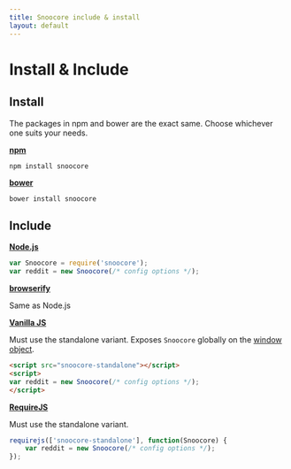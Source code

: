 ```yaml
---
title: Snoocore include & install
layout: default
---
```


# Install & Include

## Install

The packages in npm and bower are the exact same. Choose whichever one suits your needs.

**[npm](https://www.npmjs.org/)**

```
npm install snoocore
```
**[bower](http://bower.io/)**

```
bower install snoocore
```

## Include

**[Node.js](http://nodejs.org/)**

```javascript
var Snoocore = require('snoocore');
var reddit = new Snoocore(/* config options */);
```

**[browserify](http://browserify.org/)**

Same as Node.js

**[Vanilla JS](http://vanilla-js.com/)**

Must use the standalone variant. Exposes `Snoocore` globally on the [window object](https://developer.mozilla.org/en-US/docs/Web/API/Window).

```html
<script src="snoocore-standalone"></script>
<script> 
var reddit = new Snoocore(/* config options */);
</script>
```

**[RequireJS](http://requirejs.org/)**

Must use the standalone variant.

```javascript
requirejs(['snoocore-standalone'], function(Snoocore) {
    var reddit = new Snoocore(/* config options */);
});
```
